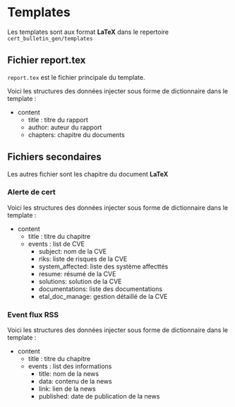 # Templates

Les templates sont aux format **LaTeX** dans le repertoire `cert_bulletin_gen/templates`

## Fichier report.tex

`report.tex` est le fichier principale du template.

Voici les structures des données injecter sous forme de dictionnaire dans le template :

- content
    - title : titre du rapport
    - author: auteur du rapport
    - chapters: chapitre du documents

## Fichiers secondaires

Les autres fichier sont les chapitre du document **LaTeX**

### Alerte de cert

Voici les structures des données injecter sous forme de dictionnaire dans le template :

- content
    - title : titre du chapitre
    - events : list de CVE
        - subject: nom de la CVE
        - riks: liste de risques de la CVE
        - system_affected: liste des système affecttés
        - resume: résumé de la CVE
        - solutions: solution de la CVE
        - documentations: liste des documentations
        - etal_doc_manage: gestion détaillé de la CVE

### Event flux RSS

Voici les structures des données injecter sous forme de dictionnaire dans le template :

- content
    - title : titre du chapitre
    - events : list des informations
        - title: nom de la news
        - data: contenu de la news
        - link: lien de la news
        - published: date de publication de la news